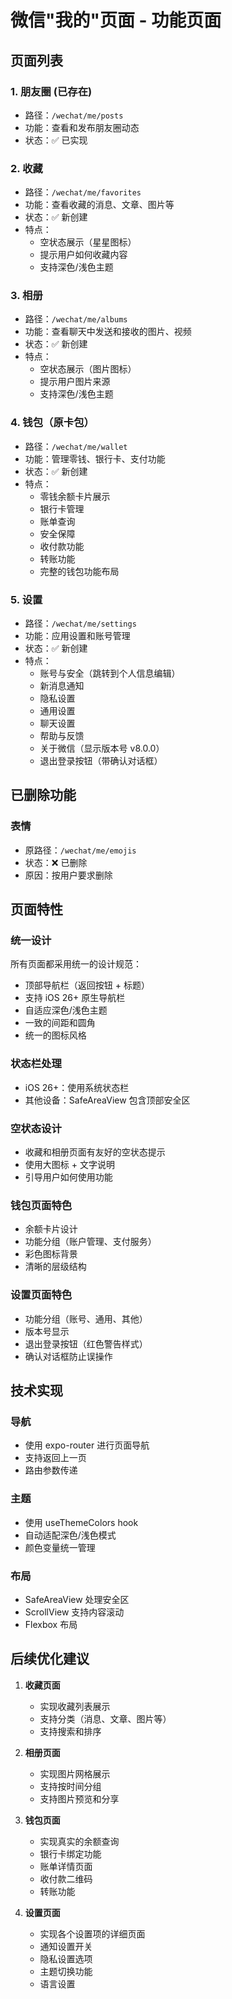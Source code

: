 # 微信"我的"页面 - 功能页面

## 页面列表

### 1. 朋友圈 (已存在)
- 路径：`/wechat/me/posts`
- 功能：查看和发布朋友圈动态
- 状态：✅ 已实现

### 2. 收藏
- 路径：`/wechat/me/favorites`
- 功能：查看收藏的消息、文章、图片等
- 状态：✅ 新创建
- 特点：
  - 空状态展示（星星图标）
  - 提示用户如何收藏内容
  - 支持深色/浅色主题

### 3. 相册
- 路径：`/wechat/me/albums`
- 功能：查看聊天中发送和接收的图片、视频
- 状态：✅ 新创建
- 特点：
  - 空状态展示（图片图标）
  - 提示用户图片来源
  - 支持深色/浅色主题

### 4. 钱包（原卡包）
- 路径：`/wechat/me/wallet`
- 功能：管理零钱、银行卡、支付功能
- 状态：✅ 新创建
- 特点：
  - 零钱余额卡片展示
  - 银行卡管理
  - 账单查询
  - 安全保障
  - 收付款功能
  - 转账功能
  - 完整的钱包功能布局

### 5. 设置
- 路径：`/wechat/me/settings`
- 功能：应用设置和账号管理
- 状态：✅ 新创建
- 特点：
  - 账号与安全（跳转到个人信息编辑）
  - 新消息通知
  - 隐私设置
  - 通用设置
  - 聊天设置
  - 帮助与反馈
  - 关于微信（显示版本号 v8.0.0）
  - 退出登录按钮（带确认对话框）

## 已删除功能

### 表情
- 原路径：`/wechat/me/emojis`
- 状态：❌ 已删除
- 原因：按用户要求删除

## 页面特性

### 统一设计
所有页面都采用统一的设计规范：
- 顶部导航栏（返回按钮 + 标题）
- 支持 iOS 26+ 原生导航栏
- 自适应深色/浅色主题
- 一致的间距和圆角
- 统一的图标风格

### 状态栏处理
- iOS 26+：使用系统状态栏
- 其他设备：SafeAreaView 包含顶部安全区

### 空状态设计
- 收藏和相册页面有友好的空状态提示
- 使用大图标 + 文字说明
- 引导用户如何使用功能

### 钱包页面特色
- 余额卡片设计
- 功能分组（账户管理、支付服务）
- 彩色图标背景
- 清晰的层级结构

### 设置页面特色
- 功能分组（账号、通用、其他）
- 版本号显示
- 退出登录按钮（红色警告样式）
- 确认对话框防止误操作

## 技术实现

### 导航
- 使用 expo-router 进行页面导航
- 支持返回上一页
- 路由参数传递

### 主题
- 使用 useThemeColors hook
- 自动适配深色/浅色模式
- 颜色变量统一管理

### 布局
- SafeAreaView 处理安全区
- ScrollView 支持内容滚动
- Flexbox 布局

## 后续优化建议

1. **收藏页面**
   - 实现收藏列表展示
   - 支持分类（消息、文章、图片等）
   - 支持搜索和排序

2. **相册页面**
   - 实现图片网格展示
   - 支持按时间分组
   - 支持图片预览和分享

3. **钱包页面**
   - 实现真实的余额查询
   - 银行卡绑定功能
   - 账单详情页面
   - 收付款二维码
   - 转账功能

4. **设置页面**
   - 实现各个设置项的详细页面
   - 通知设置开关
   - 隐私设置选项
   - 主题切换功能
   - 语言设置
